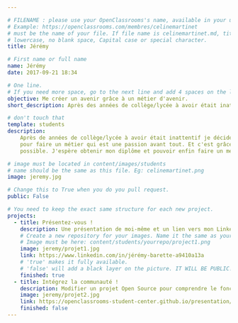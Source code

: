 ```yaml
---

# FILENAME : please use your OpenClassrooms's name, available in your url.
# Example: https://openclassrooms.com/membres/celinemartinet
# must be the name of your file. If file name is celinemartinet.md, title is celinemartinet.
# lowercase, no blank space, Capital case or special character.
title: Jérémy

# First name or full name
name: Jérémy
date: 2017-09-21 18:34

# One line.
# If you need more space, go to the next line and add 4 spaces on the left, as in 'description'.
objective: Me créer un avenir grâce à un métier d'avenir.
short_description: Après des années de collège/lycée à avoir était inattentif je décide de me reprendre en main pour faire un métier qui est une passion avant tout.

# don't touch that
template: students
description:
    Après de années de collège/lycée à avoir était inattentif je décide de me reprendre en main
    pour faire un métier qui est une passion avant tout. Et c'est grâce à cette formation que cela est rendu
    possible. J'espère obtenir mon diplôme et pouvoir enfin faire un métier que j'aime.

# image must be located in content/images/students
# name should be the same as this file. Eg: celinemartinet.png
image: jeremy.jpg

# Change this to True when you do you pull request.
public: False

# You need to keep the exact same structure for each new project.
projects:
  - title: Présentez-vous !
    description: Une présentation de moi-même et un lien vers mon LinkedIn.
    # Create a new repository for your images. Name it the same as your nickname and profile picture.
    # Image must be here: content/students/yourrepo/project1.png
    image: jeremy/projet1.jpg
    link: https://www.linkedin.com/in/jérémy-barette-a9410a13a
    # 'true' makes it fully available.
    # 'false' will add a black layer on the picture. IT WILL BE PUBLIC!
    finished: true
  - title: Intégrez la communauté !
    description: Modifier un projet Open Source pour comprendre le fonctionnement de Git, de Github et des pull requests. 
    image: jeremy/projet2.jpg
    link: https://openclassrooms-student-center.github.io/presentation/students/jeremy.html
    finished: false
---
```

